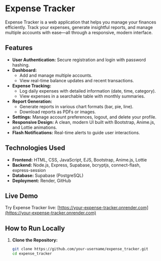 # Expense Tracker

Expense Tracker is a web application that helps you manage your finances efficiently. Track your expenses, generate insightful reports, and manage multiple accounts with ease—all through a responsive, modern interface.

## Features

- **User Authentication:** Secure registration and login with password hashing.
- **Dashboard:**  
  - Add and manage multiple accounts.  
  - View real-time balance updates and recent transactions.
- **Expense Tracking:**  
  - Log daily expenses with detailed information (date, time, category).  
  - View expenses in a searchable table with monthly summaries.
- **Report Generation:**  
  - Generate reports in various chart formats (bar, pie, line).  
  - Download reports as PDFs or images.
- **Settings:** Manage account preferences, logout, and delete your profile.
- **Responsive Design:** A clean, modern UI built with Bootstrap, Anime.js, and Lottie animations.
- **Flash Notifications:** Real-time alerts to guide user interactions.

## Technologies Used

- **Frontend:** HTML, CSS, JavaScript, EJS, Bootstrap, Anime.js, Lottie
- **Backend:** Node.js, Express, Supabase, bcryptjs, connect-flash, express-session
- **Database:** Supabase (PostgreSQL)
- **Deployment:** Render, GitHub

## Live Demo

Try Expense Tracker live: [https://your-expense-tracker.onrender.com](https://your-expense-tracker.onrender.com)

## How to Run Locally

1. **Clone the Repository:**

   ```bash
   git clone https://github.com/your-username/expense_tracker.git
   cd expense_tracker

